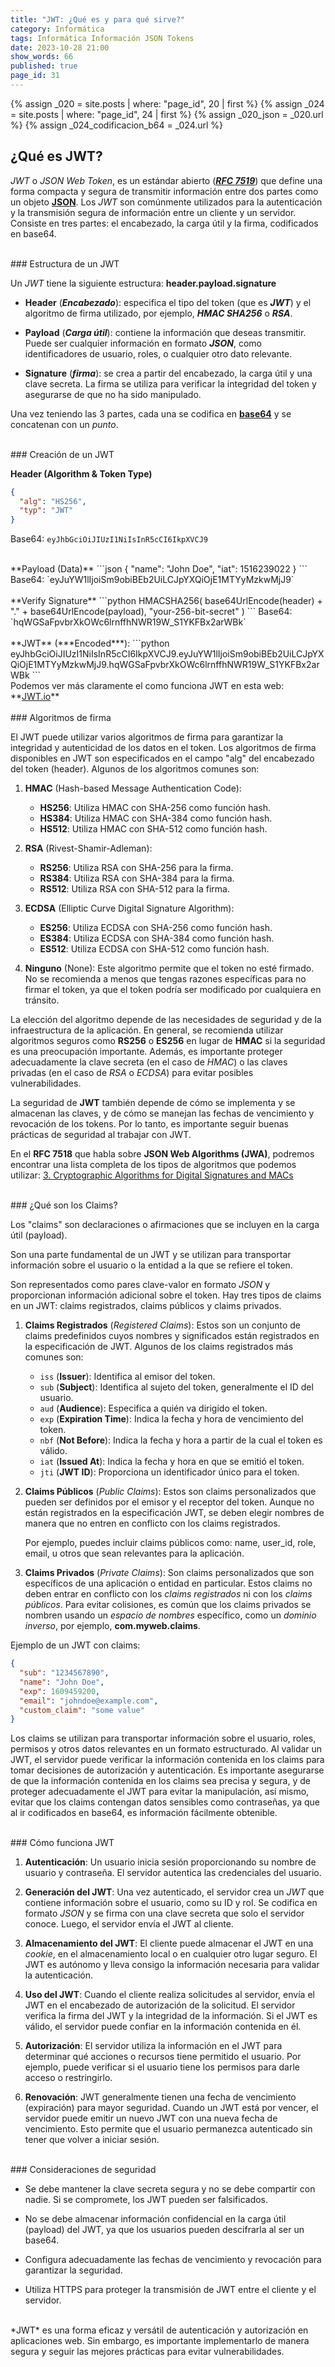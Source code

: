 ```yaml
---
title: "JWT: ¿Qué es y para qué sirve?"
category: Informática
tags: Informática Información JSON Tokens
date: 2023-10-28 21:00
show_words: 66
published: true
page_id: 31
---
```


{% assign _020 = site.posts | where: "page_id", 20 | first %}
{% assign _024 = site.posts | where: "page_id", 24 | first %}
{% assign _020_json             = _020.url %}
{% assign _024_codificacion_b64 = _024.url %}

## ¿Qué es JWT?

*JWT* o *JSON Web Token*, es un estándar abierto (***<a href="https://datatracker.ietf.org/doc/html/rfc7519" target="_blank">RFC 7519</a>***) que define una forma compacta y segura de transmitir información entre dos partes como un objeto **<a href="{{_020_json}}">JSON</a>**. Los *JWT* son comúnmente utilizados para la autenticación y la transmisión segura de información entre un cliente y un servidor. Consiste en tres partes: el encabezado, la carga útil y la firma, codificados en base64.

<div><br></div>
### Estructura de un JWT

Un *JWT* tiene la siguiente estructura: **header.payload.signature**

* **Header** (***Encabezado***): especifica el tipo del token (que es ***JWT***) y el algoritmo de firma utilizado, por ejemplo, ***HMAC SHA256*** o ***RSA***.

* **Payload** (***Carga útil***): contiene la información que deseas transmitir. Puede ser cualquier información en formato ***JSON***, como identificadores de usuario, roles, o cualquier otro dato relevante.

* **Signature** (***firma***): se crea a partir del encabezado, la carga útil y una clave secreta. La firma se utiliza para verificar la integridad del token y asegurarse de que no ha sido manipulado.

Una vez teniendo las 3 partes, cada una se codifica en **<a href="{{_024_codificacion_b64}}">base64</a>** y se concatenan con un *punto*.

<div><br></div>
### Creación de un JWT

**Header (Algorithm & Token Type)**
```json
{
  "alg": "HS256",
  "typ": "JWT"
}
```
Base64: `eyJhbGciOiJIUzI1NiIsInR5cCI6IkpXVCJ9`

<div><br></div>
**Payload (Data)**
```json
{
  "name": "John Doe",
  "iat": 1516239022
}
```
Base64: `eyJuYW1lIjoiSm9obiBEb2UiLCJpYXQiOjE1MTYyMzkwMjJ9`

<div><br></div>
**Verify Signature**
```python
HMACSHA256(
  base64UrlEncode(header) + "." + base64UrlEncode(payload),
  "your-256-bit-secret"
)
```
Base64: `hqWGSaFpvbrXkOWc6lrnffhNWR19W_S1YKFBx2arWBk`

<div><br></div>
**JWT** (***Encoded***):
```python
eyJhbGciOiJIUzI1NiIsInR5cCI6IkpXVCJ9.eyJuYW1lIjoiSm9obiBEb2UiLCJpYXQiOjE1MTYyMzkwMjJ9.hqWGSaFpvbrXkOWc6lrnffhNWR19W_S1YKFBx2arWBk
```

<br>
Podemos ver más claramente el como funciona JWT en esta web: **<a href="https://jwt.io/" target="_blank">JWT.io</a>**

<div><br></div>
### Algoritmos de firma

El JWT puede utilizar varios algoritmos de firma para garantizar la integridad y autenticidad de los datos en el token. Los algoritmos de firma disponibles en JWT son especificados en el campo "alg" del encabezado del token (header). Algunos de los algoritmos comunes son:

1. **HMAC** (Hash-based Message Authentication Code):

    * **HS256**: Utiliza HMAC con SHA-256 como función hash.
    * **HS384**: Utiliza HMAC con SHA-384 como función hash.
    * **HS512**: Utiliza HMAC con SHA-512 como función hash.

2. **RSA** (Rivest-Shamir-Adleman):

    * **RS256**: Utiliza RSA con SHA-256 para la firma.
    * **RS384**: Utiliza RSA con SHA-384 para la firma.
    * **RS512**: Utiliza RSA con SHA-512 para la firma.

3. **ECDSA** (Elliptic Curve Digital Signature Algorithm):

    * **ES256**: Utiliza ECDSA con SHA-256 como función hash.
    * **ES384**: Utiliza ECDSA con SHA-384 como función hash.
    * **ES512**: Utiliza ECDSA con SHA-512 como función hash.

4. **Ninguno** (None): Este algoritmo permite que el token no esté firmado. No se recomienda a menos que tengas razones específicas para no firmar el token, ya que el token podría ser modificado por cualquiera en tránsito.

La elección del algoritmo depende de las necesidades de seguridad y de la infraestructura de la aplicación. En general, se recomienda utilizar algoritmos seguros como **RS256** o **ES256** en lugar de **HMAC** si la seguridad es una preocupación importante. Además, es importante proteger adecuadamente la clave secreta (en el caso de *HMAC*) o las claves privadas (en el caso de *RSA* o *ECDSA*) para evitar posibles vulnerabilidades.

La seguridad de **JWT** también depende de cómo se implementa y se almacenan las claves, y de cómo se manejan las fechas de vencimiento y revocación de los tokens. Por lo tanto, es importante seguir buenas prácticas de seguridad al trabajar con JWT.

En el **RFC 7518** que habla sobre **JSON Web Algorithms (JWA)**, podremos encontrar una lista completa de los tipos de algoritmos que podemos utilizar: <a href="https://datatracker.ietf.org/doc/html/rfc7518#section-3" target="_blank">3. Cryptographic Algorithms for Digital Signatures and MACs</a>

<div><br></div>
### ¿Qué son los Claims?

Los "claims" son declaraciones o afirmaciones que se incluyen en la carga útil (payload).

Son una parte fundamental de un JWT y se utilizan para transportar información sobre el usuario o la entidad a la que se refiere el token.

Son representados como pares clave-valor en formato *JSON* y proporcionan información adicional sobre el token. Hay tres tipos de claims en un JWT: claims registrados, claims públicos y claims privados.

1. **Claims Registrados** (*Registered Claims*): Estos son un conjunto de claims predefinidos cuyos nombres y significados están registrados en la especificación de JWT. Algunos de los claims registrados más comunes son:

    * `iss` (**Issuer**): Identifica al emisor del token.
    * `sub` (**Subject**): Identifica al sujeto del token, generalmente el ID del usuario.
    * `aud` (**Audience**): Especifica a quién va dirigido el token.
    * `exp` (**Expiration Time**): Indica la fecha y hora de vencimiento del token.
    * `nbf` (**Not Before**): Indica la fecha y hora a partir de la cual el token es válido.
    * `iat` (**Issued At**): Indica la fecha y hora en que se emitió el token.
    * `jti` (**JWT ID**): Proporciona un identificador único para el token.

2. **Claims Públicos** (*Public Claims*): Estos son claims personalizados que pueden ser definidos por el emisor y el receptor del token. Aunque no están registrados en la especificación JWT, se deben elegir nombres de manera que no entren en conflicto con los claims registrados.

    Por ejemplo, puedes incluir claims públicos como: name, user_id, role, email, u otros que sean relevantes para la aplicación.

3. **Claims Privados** (*Private Claims*): Son claims personalizados que son específicos de una aplicación o entidad en particular. Estos claims no deben entrar en conflicto con los *claims registrados* ni con los *claims públicos*. Para evitar colisiones, es común que los claims privados se nombren usando un *espacio de nombres* específico, como un *dominio inverso*, por ejemplo, **com.myweb.claims**.

Ejemplo de un JWT con claims:
```json
{
  "sub": "1234567890",
  "name": "John Doe",
  "exp": 1609459200,
  "email": "johndoe@example.com",
  "custom_claim": "some value"
}
```

Los claims se utilizan para transportar información sobre el usuario, roles, permisos y otros datos relevantes en un formato estructurado. Al validar un JWT, el servidor puede verificar la información contenida en los claims para tomar decisiones de autorización y autenticación. Es importante asegurarse de que la información contenida en los claims sea precisa y segura, y de proteger adecuadamente el JWT para evitar la manipulación, así mismo, evitar que los claims contengan datos sensibles como contraseñas, ya que al ir codificados en base64, es información fácilmente obtenible.

<div><br></div>
### Cómo funciona JWT

1. **Autenticación**: Un usuario inicia sesión proporcionando su nombre de usuario y contraseña. El servidor autentica las credenciales del usuario.

2. **Generación del JWT**: Una vez autenticado, el servidor crea un *JWT* que contiene información sobre el usuario, como su ID y rol. Se codifica en formato *JSON* y se firma con una clave secreta que solo el servidor conoce. Luego, el servidor envía el JWT al cliente.

3. **Almacenamiento del JWT**: El cliente puede almacenar el JWT en una *cookie*, en el almacenamiento local o en cualquier otro lugar seguro. El JWT es autónomo y lleva consigo la información necesaria para validar la autenticación.

4. **Uso del JWT**: Cuando el cliente realiza solicitudes al servidor, envía el JWT en el encabezado de autorización de la solicitud. El servidor verifica la firma del JWT y la integridad de la información. Si el JWT es válido, el servidor puede confiar en la información contenida en él.

5. **Autorización**: El servidor utiliza la información en el JWT para determinar qué acciones o recursos tiene permitido el usuario. Por ejemplo, puede verificar si el usuario tiene los permisos para darle acceso o restringirlo.

6. **Renovación**: JWT generalmente tienen una fecha de vencimiento (expiración) para mayor seguridad. Cuando un JWT está por vencer, el servidor puede emitir un nuevo JWT con una nueva fecha de vencimiento. Esto permite que el usuario permanezca autenticado sin tener que volver a iniciar sesión.

<div><br></div>
### Consideraciones de seguridad

* Se debe mantener la clave secreta segura y no se debe compartir con nadie. Si se compromete, los JWT pueden ser falsificados.

* No se debe almacenar información confidencial en la carga útil (payload) del JWT, ya que los usuarios pueden descifrarla al ser un base64.

* Configura adecuadamente las fechas de vencimiento y revocación para garantizar la seguridad.

* Utiliza HTTPS para proteger la transmisión de JWT entre el cliente y el servidor.

<br>
*JWT* es una forma eficaz y versátil de autenticación y autorización en aplicaciones web. Sin embargo, es importante implementarlo de manera segura y seguir las mejores prácticas para evitar vulnerabilidades.

